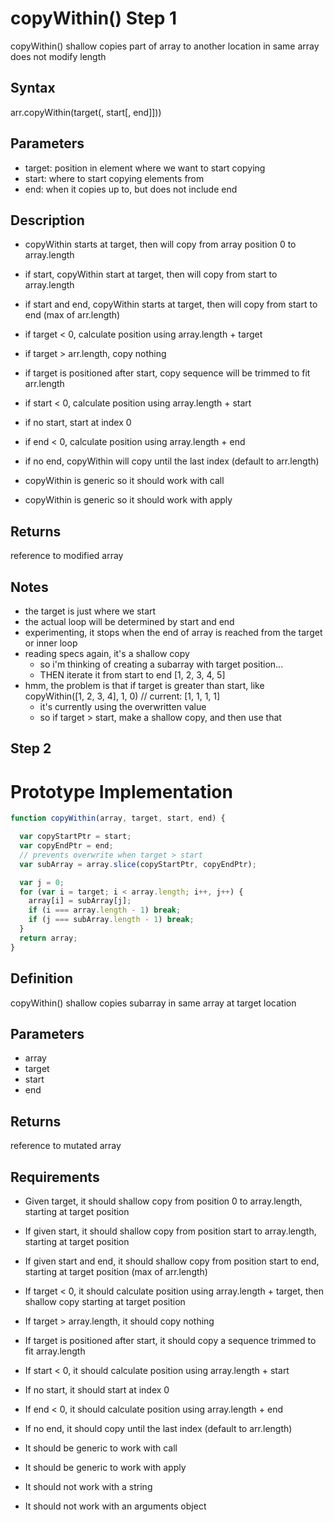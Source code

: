 # copyWithin() Step 1
copyWithin() shallow copies part of array to another location in same array
does not modify length

## Syntax
arr.copyWithin(target(, start[, end]]))

## Parameters
- target: position in element where we want to start copying
- start: where to start copying elements from
- end: when it copies up to, but does not include end


## Description
- copyWithin starts at target, then will copy from array position 0 to array.length
- if start, copyWithin start at target, then will copy from start to array.length
- if start and end, copyWithin starts at target, then will copy from start to end (max of arr.length)

- if target < 0, calculate position using array.length + target
- if target > arr.length, copy nothing
- if target is positioned after start, copy sequence will be trimmed to fit arr.length

- if start < 0, calculate position using array.length + start
- if no start, start at index 0

- if end < 0, calculate position using array.length + end
- if no end, copyWithin will copy until the last index (default to arr.length)

- copyWithin is generic so it should work with call
- copyWithin is generic so it should work with apply

## Returns
reference to modified array

## Notes
- the target is just where we start
- the actual loop will be determined by start and end
- experimenting, it stops when the end of array is reached from the target or inner loop
- reading specs again, it's a shallow copy
  - so i'm thinking of creating a subarray with target position...
  - THEN iterate it from start to end
[1, 2, 3, 4, 5]
- hmm, the problem is that if target is greater than start, like
copyWithin([1, 2, 3, 4], 1, 0)
// current: [1, 1, 1, 1]
  - it's currently using the overwritten value
  - so if target > start, make a shallow copy, and then use that

## Step 2
# Prototype Implementation
```javascript
function copyWithin(array, target, start, end) {

  var copyStartPtr = start;
  var copyEndPtr = end;  
  // prevents overwrite when target > start
  var subArray = array.slice(copyStartPtr, copyEndPtr);

  var j = 0;
  for (var i = target; i < array.length; i++, j++) {
    array[i] = subArray[j];
    if (i === array.length - 1) break;
    if (j === subArray.length - 1) break;
  }
  return array;
}
```
## Definition
copyWithin() shallow copies subarray in same array at target location

## Parameters
- array
- target
- start
- end

## Returns
reference to mutated array

## Requirements
- Given target, it should shallow copy from position 0 to array.length, starting at target position


- If given start, it should shallow copy from position start to array.length, starting at target position
- If given start and end, it should shallow copy from position start to end, starting at target position (max of arr.length)

- If target < 0, it should calculate position using array.length + target, then shallow copy starting at target position
- If target > array.length, it should copy nothing
- If target is positioned after start, it should copy a sequence trimmed to fit array.length

- If start < 0, it should calculate position using array.length + start
- If no start, it should start at index 0

- If end < 0, it should calculate position using array.length + end
- If no end, it should copy until the last index (default to arr.length)

- It should be generic to work with call
- It should be generic to work with apply

- It should not work with a string
- It should not work with an arguments object

